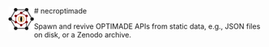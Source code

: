 <img width="10%" align="left" src="docs/static/necroptimade_logo_180x180.svg">
# necroptimade

Spawn and revive OPTIMADE APIs from static data, e.g., JSON files on disk, or a Zenodo archive.
